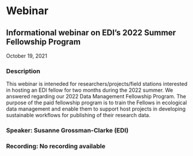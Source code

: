 # Webinar

## Informational webinar on EDI’s 2022 Summer Fellowship Program

October 19, 2021

### Description

This webinar is inteneded for researchers/projects/field stations interested in hosting an EDI fellow for two months during the 2022 summer. We answered regarding our 2022 Data Management Fellowship Program. The purpose of the paid fellowship program is to train the Fellows in ecological data management and enable them to support host projects in developing sustainable workflows for publishing of their research data.

### Speaker: Susanne Grossman-Clarke (EDI)

### Recording: No recording available

<!-- Webinars -->
